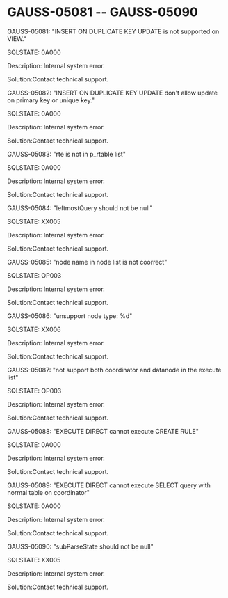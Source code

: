 # GAUSS-05081 -- GAUSS-05090<a name="EN-US_TOPIC_0302073091"></a>

GAUSS-05081: "INSERT ON DUPLICATE KEY UPDATE is not supported on VIEW."

SQLSTATE: 0A000

Description: Internal system error.

Solution:Contact technical support.

GAUSS-05082: "INSERT ON DUPLICATE KEY UPDATE don't allow update on primary key or unique key."

SQLSTATE: 0A000

Description: Internal system error.

Solution:Contact technical support.

GAUSS-05083: "rte is not in p\_rtable list"

SQLSTATE: 0A000

Description: Internal system error.

Solution:Contact technical support.

GAUSS-05084: "leftmostQuery should not be null"

SQLSTATE: XX005

Description: Internal system error.

Solution:Contact technical support.

GAUSS-05085: "node name in node list is not coorrect"

SQLSTATE: OP003

Description: Internal system error.

Solution:Contact technical support.

GAUSS-05086: "unsupport node type: %d"

SQLSTATE: XX006

Description: Internal system error.

Solution:Contact technical support.

GAUSS-05087: "not support both coordinator and datanode in the execute list"

SQLSTATE: OP003

Description: Internal system error.

Solution:Contact technical support.

GAUSS-05088: "EXECUTE DIRECT cannot execute CREATE RULE"

SQLSTATE: 0A000

Description: Internal system error.

Solution:Contact technical support.

GAUSS-05089: "EXECUTE DIRECT cannot execute SELECT query with normal table on coordinator"

SQLSTATE: 0A000

Description: Internal system error.

Solution:Contact technical support.

GAUSS-05090: "subParseState should not be null"

SQLSTATE: XX005

Description: Internal system error.

Solution:Contact technical support.

